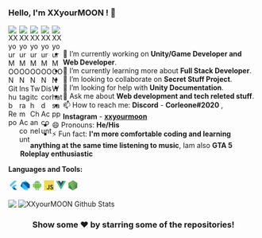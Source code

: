 ### Hello, I'm XXyourMOON ! 👋

<a href="https://github.com/xxyourmoon">
  <img align="left" alt="XXyourMOON Github Repo" width="22px" src="https://cdn.jsdelivr.net/npm/simple-icons@v3/icons/github.svg" />
</a>
<a href="https://instagram.com/xxyourmoon/">
  <img align="left" alt="XXyourMOON Instagram Account" width="22px" src="https://cdn.jsdelivr.net/npm/simple-icons@v3/icons/instagram.svg" />
</a>
<a href="https://www.twitch.tv/lluxuryy666">
  <img align="left" alt="XXyourMOON Twitch Channel" width="22px" src="https://cdn.jsdelivr.net/npm/simple-icons@3.13.0/icons/twitch.svg" />
</a>
<img align="left" alt="XXyourMOON Discord Account" width="22px" src="https://cdn.jsdelivr.net/npm/simple-icons@3.13.0/icons/discord.svg" /> 
<img align="left" alt="XXyourMOON Whatsapp" width="22px" src="https://cdn.jsdelivr.net/npm/simple-icons@3.13.0/icons/whatsapp.svg" />


<br>
<br>


- 🔭 I’m currently working on **Unity/Game Developer and Web Developer**.
- 🌱 I’m currently learning more about **Full Stack Developer**.
- 👯 I’m looking to collaborate on **Secret Stuff Project**.
- 🤔 I’m looking for help with **Unity Documentation**.
- 💬 Ask me about **Web development and tech releted stuff**.
- 📫 How to reach me: **Discord** - **Corleone#2020** , **Instagram** - [**xxyourmoon**](https://www.instagram.com/xxyourmoon/)
- 😄 Pronouns: **He/His**
- ⚡ Fun fact: **I'm more comfortable coding and learning anything at the same time listening to music**,  Iam also **GTA 5 Roleplay enthusiastic**

**Languages and Tools:**

<code><img height="20" src="https://raw.githubusercontent.com/github/explore/80688e429a7d4ef2fca1e82350fe8e3517d3494d/topics/flutter/flutter.png"></code>
<code><img height="20" src="https://raw.githubusercontent.com/github/explore/80688e429a7d4ef2fca1e82350fe8e3517d3494d/topics/dart/dart.png"></code>
<code><img height="20" src="https://raw.githubusercontent.com/github/explore/80688e429a7d4ef2fca1e82350fe8e3517d3494d/topics/android/android.png"></code>
<code><img height="20" src="https://raw.githubusercontent.com/github/explore/80688e429a7d4ef2fca1e82350fe8e3517d3494d/topics/javascript/javascript.png"></code>
<code><img height="20" src="https://raw.githubusercontent.com/github/explore/80688e429a7d4ef2fca1e82350fe8e3517d3494d/topics/vue/vue.png"></code>
<code><img height="20" src="https://raw.githubusercontent.com/github/explore/80688e429a7d4ef2fca1e82350fe8e3517d3494d/topics/nodejs/nodejs.png"></code>    

<img align="center" src="https://github-readme-stats.vercel.app/api/top-langs/?username=xxyourmoon&theme=light&hide_langs_below=1" />
<img align="center" src="https://github-readme-stats.vercel.app/api?username=xxyourmoon&show_icons=true&theme=black&line_height=27" alt="XXyourMOON Github Stats"/>

<div align="center">

### Show some ❤️ by starring some of the repositories!

</div>
